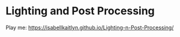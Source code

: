 # Lighting and Post Processing
Play me: https://isabellkaitlyn.github.io/Lighting-n-Post-Processing/
